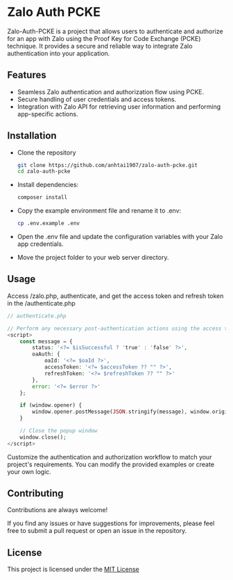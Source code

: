 # Zalo Auth PCKE

Zalo-Auth-PCKE is a project that allows users to authenticate and authorize for an app with Zalo using the Proof Key for Code Exchange (PCKE) technique. It provides a secure and reliable way to integrate Zalo authentication into your application.

## Features

- Seamless Zalo authentication and authorization flow using PCKE.
- Secure handling of user credentials and access tokens.
- Integration with Zalo API for retrieving user information and performing app-specific actions.

## Installation

- Clone the repository

    ```bash
    git clone https://github.com/anhtai1907/zalo-auth-pcke.git
    cd zalo-auth-pcke
    ```

- Install dependencies:
    ```bash
    composer install
    ```

- Copy the example environment file and rename it to .env:

    ```bash
    cp .env.example .env
    ```

- Open the .env file and update the configuration variables with your Zalo app credentials.

- Move the project folder to your web server directory.

## Usage

Access <your-url>/zalo.php, authenticate, and get the access token and refresh token in the /authenticate.php

```php
// authenticate.php

// Perform any necessary post-authentication actions using the access token
<script>
    const message = {
        status: '<?= $isSuccessful ? 'true' : 'false' ?>',
        oaAuth: {
            oaId: '<?= $oaId ?>',
            accessToken: '<?= $accessToken ?? "" ?>',
            refreshToken: '<?= $refreshToken ?? "" ?>'
        },
        error: '<?= $error ?>'
    };

    if (window.opener) {
        window.opener.postMessage(JSON.stringify(message), window.origin);
    }

    // Close the popup window
    window.close();
</script>
```

Customize the authentication and authorization workflow to match your project's requirements. You can modify the provided examples or create your own logic.

## Contributing

Contributions are always welcome!

If you find any issues or have suggestions for improvements, please feel free to submit a pull request or open an issue in the repository.

## License

This project is licensed under the [MIT License](https://choosealicense.com/licenses/mit)